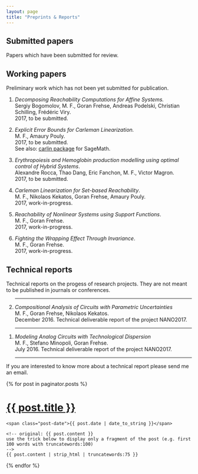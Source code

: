 ```yaml
---
layout: page
title: "Preprints & Reports"
---
```


## Submitted papers

Papers which have been submitted for review.

 
## Working papers

Preliminary work which has not been yet submitted for publication.

1. *Decomposing Reachability Computations for Affine Systems.* <br> Sergiy Bogomolov, M. F., Goran Frehse, Andreas Podelski, Christian Schilling, Frédéric Viry.<br>  2017, to be submitted.

2. *Explicit Error Bounds for Carleman Linearization.* <br> M. F., Amaury Pouly. <br> 2017, to be submitted. <br> See also: [carlin package](https://github.com/mforets/carlin) for SageMath.

3. *Erythropoiesis and Hemoglobin production modelling using optimal control of Hybrid Systems*. <br> Alexandre Rocca, Thao Dang, Eric Fanchon, M. F., Victor Magron. <br> 2017, to be submitted.

3. *Carleman Linearization for Set-based Reachability*. <br> M. F., Nikolaos Kekatos, Goran Frehse, Amaury Pouly. <br> 2017, work-in-progress.

4. *Reachability of Nonlinear Systems using Support Functions*. <br> M. F., Goran Frehse. <br> 2017, work-in-progress.

5. *Fighting the Wrapping Effect Through Invariance*. <br> M. F., Goran Frehse. <br> 2017, work-in-progress.

 
## Technical reports

Technical reports on the progess of research projects. They are not meant to be published in journals or conferences.

<ol reversed>
<hr>

<li> <i> Compositional Analysis of Circuits with Parametric Uncertainties</i><br> M. F., Goran Frehse, Nikolaos Kekatos.<br> December 2016. Technical deliverable report of the project NANO2017.<br>
<hr>
</li>

<li> <i> Modeling Analog Circuits with Technological Dispersion</i><br> M. F., Stefano Minopoli, Goran Frehse. <br>  July 2016. Technical deliverable report  of the project NANO2017.<br> 
<hr>
</li>

</ol>

If you are interested to know more about a technical report please send me an email.

<div class="posts">
  {% for post in paginator.posts %}
  <div class="post">
    <h1 class="post-title">
      <a href="{{ site.baseurl }}/{{ post.url }}">
        {{ post.title }}
      </a>
    </h1>

    <span class="post-date">{{ post.date | date_to_string }}</span>

    <!-- original: {{ post.content }} 
    use the trick below to display only a fragment of the post (e.g. first 100 words with truncatewords:100)
    -->
    {{ post.content | strip_html | truncatewords:75 }}  
  </div>
  {% endfor %}
</div>
